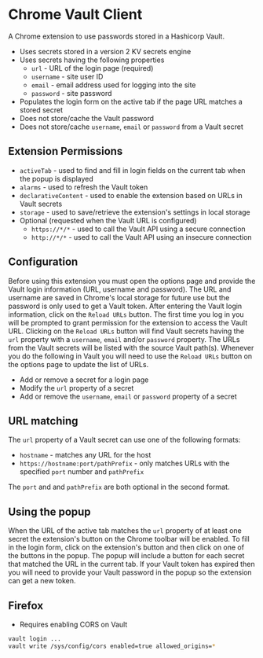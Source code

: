 # Chrome Vault Client
A Chrome extension to use passwords stored in a Hashicorp Vault.
* Uses secrets stored in a version 2 KV secrets engine
* Uses secrets having the following properties
  * `url` - URL of the login page (required)
  * `username` - site user ID
  * `email` - email address used for logging into the site
  * `password` - site password
* Populates the login form on the active tab if the page URL matches a stored secret
* Does not store/cache the Vault password
* Does not store/cache `username`, `email` or `password` from a Vault secret

## Extension Permissions
* `activeTab` - used to find and fill in login fields on the current tab when the popup is displayed
* `alarms` - used to refresh the Vault token
* `declarativeContent` - used to enable the extension based on URLs in Vault secrets
* `storage` - used to save/retrieve the extension's settings in local storage
* Optional (requested when the Vault URL is configured)
  * `https://*/*` - used to call the Vault API using a secure connection
  * `http://*/*` - used to call the Vault API using an insecure connection

## Configuration
Before using this extension you must open the options page and provide the Vault login information
(URL, username and password).  The URL and username are saved in Chrome's local storage for future use but
the password is only used to get a Vault token.  After entering the Vault login information, click on the
`Reload URLs` button.  The first time you log in you will be prompted to grant permission for
the extension to access the Vault URL.  Clicking on the `Reload URLs` button will find Vault
secrets having the `url` property with a `username`, `email` and/or
`password` property.  The URLs from the Vault secrets will be listed with the source Vault path(s).  Whenever you
do the following in Vault you will need to use the `Reload URLs` button on the options page to update the list of URLs.
* Add or remove a secret for a login page
* Modify the `url` property of a secret
* Add or remove the `username`, `email` or `password` property of a secret

## URL matching
The `url` property of a Vault secret can use one of the following formats:
* `hostname` - matches any URL for the host
* `https://hostname:port/pathPrefix` - only matches URLs with the specified `port` number and `pathPrefix`

The `port` and and `pathPrefix` are both optional in the second format.

## Using the popup
When the URL of the active tab matches the `url` property of at least one secret the extension's button on the Chrome
toolbar will be enabled.  To fill in the login form, click on the extension's button and then click on one of the buttons
in the popup.  The popup will include a button for each secret that matched the URL in the current tab.  If your Vault
token has expired then you will need to provide your Vault password in the popup so the extension can get a new token.

## Firefox
* Requires enabling CORS on Vault

```sh
vault login ...
vault write /sys/config/cors enabled=true allowed_origins=*
```